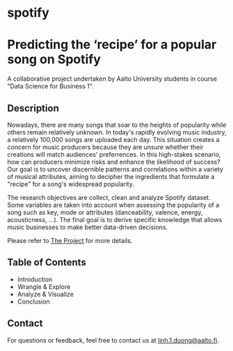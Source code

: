 # spotify
# Predicting the ‘recipe’ for a popular song on Spotify
A collaborative project undertaken by Aalto University students in course "Data Science for Business 1".

## Description
Nowadays, there are many songs that soar to the heights of popularity while others remain relatively unknown. In today's rapidly evolving music industry, a relatively 100,000 songs are uploaded each day. This situation creates a concern for music producers because they are unsure whether their creations will match audiences' preferrences. In this high-stakes scenario, how can producers minimize risks and enhance the likelihood of success? Our goal is to uncover discernible patterns and correlations within a variety of musical attributes, aiming to decipher the ingredients that formulate a "recipe" for a song's widespread popularity.

The research objectives are collect, clean and analyze Spotify dataset. Some variables are taken into account when assessing the popularity of a song such as key, mode or attributes (danceability, valence, energy, acousticness, ...). The final goal is to derive specific knowledge that allows music businesses to make better data-driven decisions.

Please refer to [The Project](https://github.com/klinhduong/spotify/blob/main/Spotify_streams_2023.ipynb) for more details.

## Table of Contents
- Introduction
- Wrangle & Explore
- Analyze & Visualize
- Conclusion
## Contact
For questions or feedback, feel free to contact us at linh.1.duong@aalto.fi.


